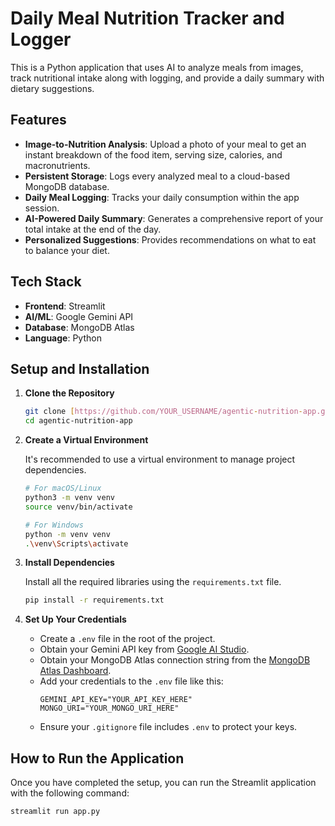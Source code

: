 # Daily Meal Nutrition Tracker and Logger

This is a Python application that uses AI to analyze meals from images, track nutritional intake along with logging, and provide a daily summary with dietary suggestions.

## Features

  - **Image-to-Nutrition Analysis**: Upload a photo of your meal to get an instant breakdown of the food item, serving size, calories, and macronutrients.
  - **Persistent Storage**: Logs every analyzed meal to a cloud-based MongoDB database.
  - **Daily Meal Logging**: Tracks your daily consumption within the app session.
  - **AI-Powered Daily Summary**: Generates a comprehensive report of your total intake at the end of the day.
  - **Personalized Suggestions**: Provides recommendations on what to eat to balance your diet.

## Tech Stack

  - **Frontend**: Streamlit
  - **AI/ML**: Google Gemini API
  - **Database**: MongoDB Atlas
  - **Language**: Python

## Setup and Installation

1.  **Clone the Repository**

    ```bash
    git clone [https://github.com/YOUR_USERNAME/agentic-nutrition-app.git](https://github.com/YOUR_USERNAME/agentic-nutrition-app.git)
    cd agentic-nutrition-app
    ```

2.  **Create a Virtual Environment**

    It's recommended to use a virtual environment to manage project dependencies.

    ```bash
    # For macOS/Linux
    python3 -m venv venv
    source venv/bin/activate

    # For Windows
    python -m venv venv
    .\venv\Scripts\activate
    ```

3.  **Install Dependencies**

    Install all the required libraries using the `requirements.txt` file.

    ```bash
    pip install -r requirements.txt
    ```

4.  **Set Up Your Credentials**

      - Create a `.env` file in the root of the project.
      - Obtain your Gemini API key from [Google AI Studio](https://aistudio.google.com/app/apikey).
      - Obtain your MongoDB Atlas connection string from the [MongoDB Atlas Dashboard](https://cloud.mongodb.com/).
      - Add your credentials to the `.env` file like this:
        ```
        GEMINI_API_KEY="YOUR_API_KEY_HERE"
        MONGO_URI="YOUR_MONGO_URI_HERE"
        ```
      - Ensure your `.gitignore` file includes `.env` to protect your keys.

## How to Run the Application

Once you have completed the setup, you can run the Streamlit application with the following command:

```bash
streamlit run app.py

